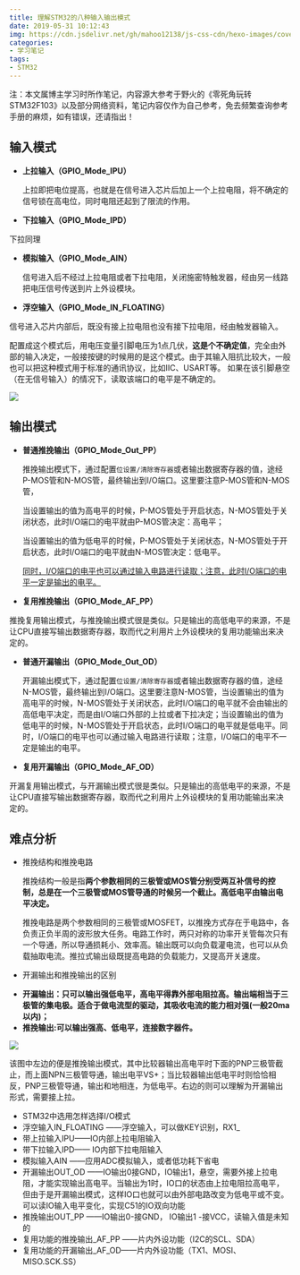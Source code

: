```yaml
---
title: 理解STM32的八种输入输出模式
date: 2019-05-31 10:12:43
img: https://cdn.jsdelivr.net/gh/mahoo12138/js-css-cdn/hexo-images/cover/stm32.jpg
categories: 
- 学习笔记
tags:
- STM32
---
```


注：本文属博主学习时所作笔记，内容源大参考于野火的《零死角玩转STM32F103》以及部分网络资料，笔记内容仅作为自己参考，免去频繁查询参考手册的麻烦，如有错误，还请指出！

##   输入模式

+ **上拉输入（GPIO_Mode_IPU）**

  上拉即把电位提高，也就是在信号进入芯片后加上一个上拉电阻，将不确定的信号锁在高电位，同时电阻还起到了限流的作用。

+  **下拉输入（GPIO_Mode_IPD）**

  下拉同理

+  **模拟输入（GPIO_Mode_AIN）**

    信号进入后不经过上拉电阻或者下拉电阻，关闭施密特触发器，经由另一线路把电压信号传送到片上外设模块。 

+  **浮空输入（GPIO_Mode_IN_FLOATING）**

  信号进入芯片内部后，既没有接上拉电阻也没有接下拉电阻，经由触发器输入。

  配置成这个模式后，用电压变量引脚电压为1点几伏，**这是个不确定值**，完全由外部的输入决定，一般接按键的时候用的是这个模式。由于其输入阻抗比较大，一般也可以把这种模式用于标准的通讯协议，比如IIC、USART等。  如果在该引脚悬空（在无信号输入）的情况下，读取该端口的电平是不确定的。

![](https://cdn.jsdelivr.net/gh/mahoo12138/js-css-cdn/hexo-images/study/STM32/GPIO.png)

## 输出模式

+ **普通推挽输出（GPIO_Mode_Out_PP）**

  推挽输出模式下，通过配置`位设置/清除寄存器`或者输出数据寄存器的值，途经P-MOS管和N-MOS管，最终输出到I/O端口。这里要注意P-MOS管和N-MOS管，

  当设置输出的值为高电平的时候，P-MOS管处于开启状态，N-MOS管处于关闭状态，此时I/O端口的电平就由P-MOS管决定：高电平；

  当设置输出的值为低电平的时候，P-MOS管处于关闭状态，N-MOS管处于开启状态，此时I/O端口的电平就由N-MOS管决定：低电平。

  <u>同时，I/O端口的电平也可以通过输入电路进行读取；注意，此时I/O端口的电平一定是输出的电平。</u>

+  **复用推挽输出（GPIO_Mode_AF_PP）**

  推挽复用输出模式，与推挽输出模式很是类似。只是输出的高低电平的来源，不是让CPU直接写输出数据寄存器，取而代之利用片上外设模块的复用功能输出来决定的。 

+ **普通开漏输出（GPIO_Mode_Out_OD）**

  开漏输出模式下，通过配置`位设置/清除寄存器`或者输出数据寄存器的值，途经N-MOS管，最终输出到I/O端口。这里要注意N-MOS管，当设置输出的值为高电平的时候，N-MOS管处于关闭状态，此时I/O端口的电平就不会由输出的高低电平决定，而是由I/O端口外部的上拉或者下拉决定；当设置输出的值为低电平的时候，N-MOS管处于开启状态，此时I/O端口的电平就是低电平。同时，I/O端口的电平也可以通过输入电路进行读取；注意，I/O端口的电平不一定是输出的电平。

+  **复用开漏输出（GPIO_Mode_AF_OD）**

  开漏复用输出模式，与开漏输出模式很是类似。只是输出的高低电平的来源，不是让CPU直接写输出数据寄存器，取而代之利用片上外设模块的复用功能输出来决定的。 

## 难点分析

+ 推挽结构和推挽电路

   推挽结构一般是指**两个参数相同的三极管或MOS管分别受两互补信号的控制，总是在一个三极管或MOS管导通的时候另一个截止。高低电平由输出电平决定。** 

   推挽电路是两个参数相同的三极管或MOSFET，以推挽方式存在于电路中，各负责正负半周的波形放大任务。电路工作时，两只对称的功率开关管每次只有一个导通，所以导通损耗小、效率高。输出既可以向负载灌电流，也可以从负载抽取电流。推拉式输出级既提高电路的负载能力，又提高开关速度。 

+  开漏输出和推挽输出的区别 

  - **开漏输出：只可以输出强低电平，高电平得靠外部电阻拉高。输出端相当于三极管的集电极。适合于做电流型的驱动，其吸收电流的能力相对强(一般20ma以内)；**
  - **推挽输出:可以输出强高、低电平，连接数字器件。**

![](https://cdn.jsdelivr.net/gh/mahoo12138/js-css-cdn/hexo-images/study/STM32/Push-Pull.png)

 该图中左边的便是推挽输出模式，其中比较器输出高电平时下面的PNP三极管截止，而上面NPN三极管导通，输出电平VS+；当比较器输出低电平时则恰恰相反，PNP三极管导通，输出和地相连，为低电平。右边的则可以理解为开漏输出形式，需要接上拉。

+  STM32中选用怎样选择I/O模式
  + 浮空输入IN_FLOATING ——浮空输入，可以做KEY识别，RX1_
  + 带上拉输入IPU——IO内部上拉电阻输入
  + 带下拉输入IPD—— IO内部下拉电阻输入
  + 模拟输入AIN ——应用ADC模拟输入，或者低功耗下省电
  + 开漏输出OUT_OD ——IO输出0接GND，IO输出1，悬空，需要外接上拉电阻，才能实现输出高电平。当输出为1时，IO口的状态由上拉电阻拉高电平，但由于是开漏输出模式，这样IO口也就可以由外部电路改变为低电平或不变。可以读IO输入电平变化，实现C51的IO双向功能
  + 推挽输出OUT_PP ——IO输出0-接GND， IO输出1 -接VCC，读输入值是未知的
  + 复用功能的推挽输出_AF_PP ——片内外设功能（I2C的SCL、SDA）
  + 复用功能的开漏输出_AF_OD——片内外设功能（TX1、MOSI、MISO.SCK.SS）

[1]: https://blog.csdn.net/qq_38410730/article/details/79858906	"【STM32】GPIO工作原理"

